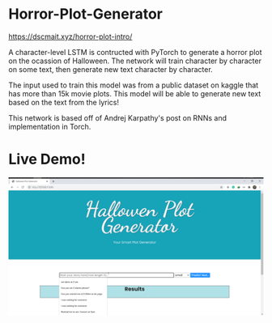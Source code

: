 # Horror-Plot-Generator 
https://dscmait.xyz/horror-plot-intro/

A character-level LSTM is contructed with PyTorch to generate a horror plot on the ocassion of Halloween. The network will train character by character on some text, then generate new text character by character.

The input used to train this model was from a public dataset on kaggle that has more than 15k movie plots. This model will be able to generate new text based on the text from the lyrics!

This network is based off of Andrej Karpathy's post on RNNs and implementation in Torch.

# Live Demo!
![preview](preview.gif)

